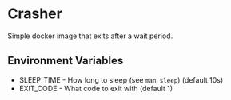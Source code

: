 # Crasher

Simple docker image that exits after a wait period.

## Environment Variables

- SLEEP_TIME - How long to sleep (see `man sleep`) (default 10s)
- EXIT_CODE - What code to exit with (default 1)